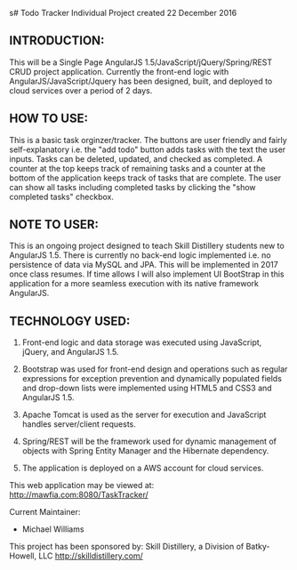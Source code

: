 s# Todo Tracker
Individual Project created 22 December 2016

INTRODUCTION:
--------------------
This will be a Single Page AngularJS 1.5/JavaScript/jQuery/Spring/REST CRUD project application.  Currently the front-end logic with AngularJS/JavaScript/Jquery has been designed, built, and deployed to cloud services over a period of 2 days.

HOW TO USE:
---------------------
This is a basic task orginzer/tracker. The buttons are user friendly and fairly self-explanatory i.e. the "add todo" button adds tasks with the text the user inputs.  Tasks can be deleted, updated, and checked as completed.  A counter at the top keeps track of remaining tasks and a counter at the bottom of the application keeps track of tasks that are complete.  The user can show all tasks including completed tasks by clicking the "show completed tasks" checkbox.


NOTE TO USER:
---------------------
This is an ongoing project designed to teach Skill Distillery students new to AngularJS 1.5.  There is currently no back-end logic implemented i.e. no persistence of data via MySQL and JPA.  This will be implemented in 2017 once class resumes.  If time allows I will also implement UI BootStrap in this application for a more seamless execution with its native framework AngularJS.

TECHNOLOGY USED:
-----------------
1.  Front-end logic and data storage was executed using JavaScript, jQuery, and AngularJS 1.5.

2.  Bootstrap was used for front-end design and operations such as regular expressions for exception prevention and dynamically populated fields and drop-down lists were implemented using HTML5 and CSS3 and AngularJS 1.5.

6.  Apache Tomcat is used as the server for execution and JavaScript handles server/client requests.

7.  Spring/REST will be the framework used for dynamic management of objects with Spring Entity Manager and the Hibernate dependency.

8.  The application is deployed on a AWS account for cloud services.

This web application may be viewed at: http://mawfia.com:8080/TaskTracker/

Current Maintainer:
 * Michael Williams

This project has been sponsored by:
Skill Distillery, a Division of Batky-Howell, LLC
http://skilldistillery.com/
